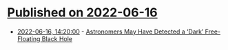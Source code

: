 # [Published on 2022-06-16](index.md)

* [2022-06-16, 14:20:00](https://soylentnews.org/article.pl?sid=22/06/15/150258&from=rss) - [Astronomers May Have Detected a ‘Dark’ Free-Floating Black Hole](https://soylentnews.org/article.pl?sid=22/06/15/150258&from=rss)
